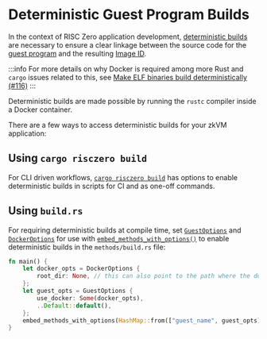 # Deterministic Guest Program Builds

In the context of RISC Zero application development, [deterministic builds][term-deterministic-builds] are necessary to ensure a clear linkage between the source code for the [guest program][term-guest-program] and the resulting [Image ID][term-image-id].

:::info
For more details on why Docker is required among more Rust and `cargo` issues related to this, see [Make ELF binaries build deterministically (#116)](https://github.com/risc0/risc0/issues/116)
:::

Deterministic builds are made possible by running the `rustc` compiler inside a Docker container.

There are a few ways to access deterministic builds for your zkVM application:

## Using `cargo risczero build`

For CLI driven workflows, [`cargo risczero build`][cargo-risczero-crates-page] has options to enable deterministic builds in scripts for CI and as one-off commands.

## Using `build.rs`

For requiring deterministic builds at compile time, set [`GuestOptions`][rustdocs-GuestOptions] and [`DockerOptions`][rustdocs-DockerOptions] for use with [`embed_methods_with_options()`][rustdocs-embed_methods_with_options] to enable deterministic builds in the `methods/build.rs` file:

```rust
fn main() {
    let docker_opts = DockerOptions {
        root_dir: None, // this can also point to the path where the docker context should be
    };
    let guest_opts = GuestOptions {
        use_docker: Some(docker_opts),
        ..Default::default(),
    };
    embed_methods_with_options(HashMap::from(["guest_name", guest_opts]));
}
```

[cargo-risczero-crates-page]: https://crates.io/crates/cargo-risczero
[rustdocs-DockerOptions]: https://docs.rs/risc0-build/1.1/risc0_build/struct.DockerOptions.html
[rustdocs-embed_methods_with_options]: https://docs.rs/risc0-build/1.1/risc0_build/fn.embed_methods_with_options.html
[rustdocs-GuestOptions]: https://docs.rs/risc0-build/1.1/risc0_build/struct.GuestOptions.html
[term-deterministic-builds]: /terminology#deterministic-builds
[term-guest-program]: /terminology#guest-program
[term-image-id]: /terminology#image-id
